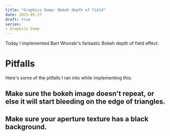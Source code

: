 ```yaml
---
title: "Graphics Dump: Bokeh depth of field"
date: 2023-05-27
draft: true
series:
- Graphics Dump
---
```


Today I implemented Bart Wronski's fantastic Bokeh depth of field effect.

# Pitfalls

Here's some of the pitfalls I ran into while implementing this:

## Make sure the bokeh image doesn't repeat, or else it will start bleeding on the edge of triangles.

## Make sure your aperture texture has a black background.
